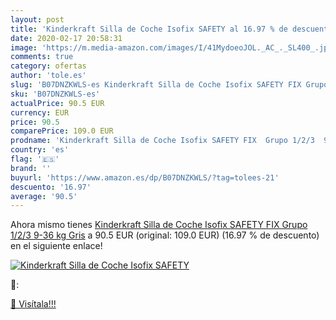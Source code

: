 ```yaml
---
layout: post
title: 'Kinderkraft Silla de Coche Isofix SAFETY al 16.97 % de descuento'
date: 2020-02-17 20:58:31
image: 'https://m.media-amazon.com/images/I/41MydoeoJOL._AC_._SL400_.jpg'
comments: true
category: ofertas
author: 'tole.es'
slug: 'B07DNZKWLS-es Kinderkraft Silla de Coche Isofix SAFETY FIX Grupo 1/2/3...'
sku: 'B07DNZKWLS-es'
actualPrice: 90.5 EUR
currency: EUR
price: 90.5
comparePrice: 109.0 EUR
prodname: 'Kinderkraft Silla de Coche Isofix SAFETY FIX  Grupo 1/2/3  9-36 kg  Gris'
country: 'es'
flag: '🇪🇸'
brand: ''
buyurl: 'https://www.amazon.es/dp/B07DNZKWLS/?tag=tolees-21'
descuento: '16.97'
average: '90.5'
---
```


Ahora mismo tienes [Kinderkraft Silla de Coche Isofix SAFETY FIX  Grupo 1/2/3  9-36 kg  Gris](https://www.amazon.es/dp/B07DNZKWLS/?tag=tolees-21) a 90.5 EUR (original: 109.0 EUR) (16.97 %  de descuento) en el siguiente enlace!

[![Kinderkraft Silla de Coche Isofix SAFETY](https://m.media-amazon.com/images/I/41MydoeoJOL._AC_._SL400_.jpg)](https://www.amazon.es/dp/B07DNZKWLS/?tag=tolees-21)

🔎:


[🛒 Visítala!!!](https://www.amazon.es/dp/B07DNZKWLS/?tag=tolees-21)
